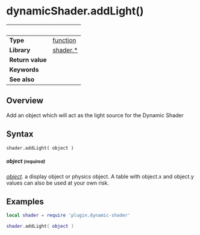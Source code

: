 # dynamicShader.addLight()

|                      | &nbsp; 
| -------------------- | ---------------------------------------------------------------
| __Type__             | [function](http://docs.coronalabs.com/api/type/Function.html)
| __Library__          | [shader.*](README.md)
| __Return value__     | 
| __Keywords__         | 
| __See also__         | 


## Overview

Add an object which will act as the light source for the Dynamic Shader


## Syntax

	shader.addLight( object )


##### object <small>(required)</small>
_[object]()._ a display object or physics object.  A table with object.x and object.y values can also be used at your own risk.

## Examples

``````lua
local shader = require 'plugin.dynamic-shader'

shader.addLight( object )
``````
